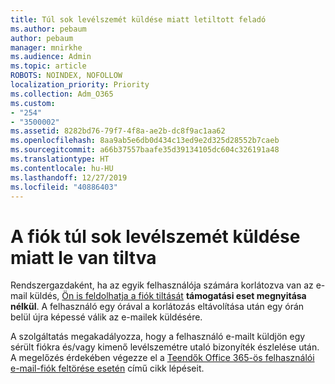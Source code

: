 ```yaml
---
title: Túl sok levélszemét küldése miatt letiltott feladó
ms.author: pebaum
author: pebaum
manager: mnirkhe
ms.audience: Admin
ms.topic: article
ROBOTS: NOINDEX, NOFOLLOW
localization_priority: Priority
ms.collection: Adm_O365
ms.custom:
- "254"
- "3500002"
ms.assetid: 8282bd76-79f7-4f8a-ae2b-dc8f9ac1aa62
ms.openlocfilehash: 8aa9ab5e6db0d434c13ed9e2d325d28552b7caeb
ms.sourcegitcommit: a66b37557baafe35d39134105dc604c326191a48
ms.translationtype: HT
ms.contentlocale: hu-HU
ms.lasthandoff: 12/27/2019
ms.locfileid: "40886403"
---
```

# <a name="account-is-blocked-for-sending-too-much-spam"></a>A fiók túl sok levélszemét küldése miatt le van tiltva

Rendszergazdaként, ha az egyik felhasználója számára korlátozva van az e-mail küldés, [Ön is feldolhatja a fiók tiltását](https://protection.office.com/?hash=/restrictedusers) **támogatási eset megnyitása nélkül**. A felhasználó egy órával a korlátozás eltávolítása után egy órán belül újra képessé válik az e-mailek küldésére.

A szolgáltatás megakadályozza, hogy a felhasználó e-mailt küldjön egy sérült fiókra és/vagy kimenő levélszemétre utaló bizonyíték észlelése után. A megelőzés érdekében végezze el a [Teendők Office 365-ös felhasználói e-mail-fiók feltörése esetén](https://docs.microsoft.com/office365/securitycompliance/responding-to-a-compromised-email-account) című cikk lépéseit.
